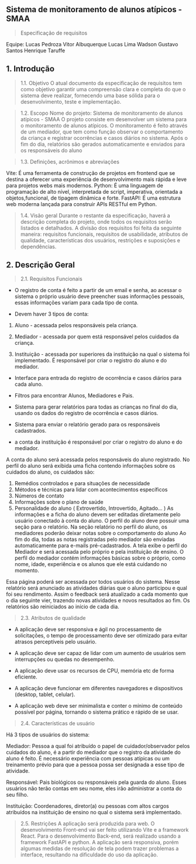 ## Sistema de monitoramento de alunos atípicos - SMAA
> Especificação de requisitos

Equipe: 
Lucas Pedroza
Vitor Albuquerque
Lucas Lima
Wadson
Gustavo Santos
Henrique Taruffe

## 1. Introdução

> 1.1. Objetivo 
O atual documento da especificação de requisitos tem como objetivo garantir uma compreensão clara e completa do que o sistema deve realizar, fornecendo uma base sólida para o desenvolvimento, teste e implementação.

> 1.2. Escopo 
Nome do projeto: Sistema de monitoramento de alunos atípicos - SMAA 
O projeto consiste em desenvolver um sistema para o monitoramento de alunos atípicos. O monitoramento é feito através de um mediador, que tem como função observar o comportamento da criança e registrar ocorrências e casos diários no sistema. Após o fim do dia, relatórios são gerados automaticamente e enviados para os responsáveis do aluno

> 1.3. Definições, acrônimos e abreviações

Vite: É uma ferramenta de construção de projetos em frontend que se destina a oferecer uma experiência de desenvolvimento mais rápida e leve para projetos webs mais modernos.
Python: É uma linguagem de programação de alto nível, interpretada de script, imperativa, orientada a objetos,funcional, de tipagem dinâmica e forte.
FastAPI: É uma estrutura web moderna lançada para construir APIs RESTful em Python.

> 1.4. Visão geral
Durante o restante da especificação, haverá a descrição completa do projeto, onde todos os requisitos serão listados e detalhados. A divisão dos requisitos foi feita da seguinte maneira: requisitos funcionais, requisitos de usabilidade, atributos de qualidade, características dos usuários, restrições e suposições e dependências.

## 2. Descrição Geral 

> 2.1. Requisitos Funcionais
- O registro de conta é feito a partir de um email e senha, ao acessar o sistema o próprio usuário deve preencher suas informações pessoais, essas informações variam para cada tipo de conta.

- Devem haver 3 tipos de conta:
1. Aluno - acessada pelos responsáveis pela criança.

2. Mediador - acessada por quem está responsável pelos cuidados da criança.

3. Instituição - acessada por superiores da instituição na qual o sistema foi implementado. É responsável por criar o registro do aluno e do mediador.

- Interface para entrada do registro de ocorrência e casos diários para cada aluno.

- Filtros para encontrar Alunos, Mediadores e Pais.

- Sistema para gerar relatórios para todas as crianças no final do dia, usando os dados do registro de ocorrência e casos diários.

- Sistema para enviar o relatório gerado para os responsáveis cadastrados.

- a conta da instituição é responsável por criar o registro do aluno e do mediador.

A conta do aluno será acessada pelos responsáveis do aluno registrado. No perfil do aluno será exibida uma ficha contendo informações sobre os cuidados do aluno, os cuidados são: 
1. Remédios controlados e para situações de necessidade
2. Métodos e técnicas para lidar com acontecimentos específicos
3. Números de contato
4. Informações sobre o plano de saúde
5. Personalidade do aluno ( Extrovertido, Introvertido, Agitado... )
As informações e a ficha do aluno devem ser editadas diretamente pelo usuário conectado à conta do aluno.
O perfil do aluno deve possuir uma seção para o relatório. 
Na seção relatório no perfil do aluno, os mediadores poderão deixar notas sobre o comportamento do aluno
Ao fim do dia, todas as notas registradas pelo mediador são enviadas automaticamente para e-mails pré-cadastrados.
A tela exibe o perfil do Mediador e será acessada pelo próprio e pela instituição de ensino. O perfil do mediador contém informações básicas sobre o próprio, como nome, idade, experiência e os alunos que ele está cuidando no momento.

Essa página poderá ser acessada por todos usuários do sistema. Nesse relatório será anunciado as atividades diárias que o aluno participou e qual foi seu rendimento. Assim o feedback será atualizado a cada momento que o dia seguinte vier, trazendo novas atividades e novos resultados ao fim. Os relatórios são reiniciados ao início de cada dia.
> 2.3. Atributos de qualidade
- A aplicação deve ser responsiva e ágil no processamento de solicitações, o tempo de processamento deve ser otimizado para evitar atrasos perceptíveis pelo usuário.

- A aplicação deve ser capaz de lidar com um aumento de usuários sem interrupções ou quedas no desempenho.

- A aplicação deve usar os recursos de CPU, memória etc de forma eficiente.

- A aplicação deve funcionar em diferentes navegadores e dispositivos (desktop, tablet, celular).

- A aplicação web deve ser minimalista e conter o mínimo de conteúdo possível por página, tornando o sistema prático e rápido de se usar.

> 2.4. Características de usuário

Há 3 tipos de usuários do sistema:

Mediador: Pessoa a qual foi atribuído o papel de cuidador/observador pelos cuidados do aluno, é a partir do mediador que o registro da atividade do aluno é feito.
É necessário experiência com pessoas atípicas ou um treinamento prévio para que a pessoa possa ser designada a esse tipo de atividade.

Responsável: Pais biológicos ou responsáveis pela guarda do aluno. Esses usuários não terão contas em seu nome, eles irão administrar a conta do seu filho.

Instituição: Coordenadores, diretor(a) ou pessoas com altos cargos atribuídos na instituição de ensino no qual o sistema será implementado.

> 2.5. Restrições
A aplicação será produzida para web. O desenvolvimento Front-end vai ser feito utilizando Vite e a framework React. Para o desenvolvimento Back-end, será realizado usando a framework FastAPI e python.
A aplicação será responsiva, porém algumas medidas de resolução de tela podem trazer problemas a interface, resultando na dificuldade do uso da aplicação.



